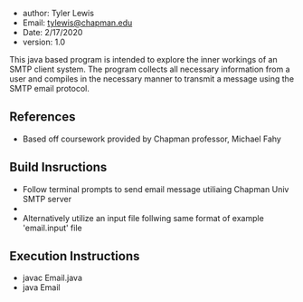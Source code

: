 
*  author: Tyler Lewis
*  Email:  tylewis@chapman.edu
*  Date:  2/17/2020
*  version: 1.0

This java based program is intended to explore the inner workings of an SMTP client system. The program collects all necessary information from a user and compiles in the necessary manner to transmit a message using the SMTP email protocol. 

## References

* Based off coursework provided by Chapman professor, Michael Fahy

## Build Insructions

* Follow terminal prompts to send email message utiliaing Chapman Univ SMTP server
*
* Alternatively utilize an input file follwing same format of example 'email.input' file

## Execution Instructions

* javac Email.java
* java Email
